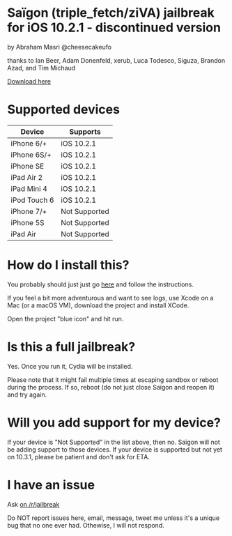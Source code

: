 # Saïgon (triple_fetch/ziVA) jailbreak for iOS 10.2.1 - discontinued version
by Abraham Masri @cheesecakeufo

thanks to Ian Beer, Adam Donenfeld, xerub, Luca Todesco, Siguza, Brandon Azad, and Tim Michaud

[Download here](http://iabem97.github.io/saigon_website)

# Supported devices
| Device | Supports |
|---------|----------|
| iPhone 6/+ | iOS 10.2.1 |
| iPhone 6S/+ | iOS 10.2.1 |
| iPhone SE | iOS 10.2.1 |
| iPad Air 2 | iOS 10.2.1 |
| iPad Mini 4 | iOS 10.2.1 |
| iPod Touch 6 | iOS 10.2.1 |
| iPhone 7/+ | Not Supported |
| iPhone 5S | Not Supported |
| iPad Air | Not Supported |

# How do I install this?
You probably should just just go [here](http://iabem97.github.io/saigon_website) and follow the instructions.

If you feel a bit more adventurous and want to see logs, use Xcode on a Mac (or a macOS VM), download the project and install XCode.

Open the project "blue icon" and hit run.

# Is this a full jailbreak?
Yes. Once you run it, Cydia will be installed.

Please note that it might fail multiple times at escaping sandbox or reboot during the process. If so, reboot (do not just close Saïgon and reopen it) and try again.

# Will you add support for my device?
If your device is "Not Supported" in the list above, then no. Saïgon will not be adding support to those devices.
If your device is supported but not yet on 10.3.1, please be patient and don't ask for ETA.

# I have an issue
Ask [on /r/jailbreak](https://www.reddit.com/r/jailbreak/)

Do NOT report issues here, email, message, tweet me unless it's a unique bug that no one ever had. Othewise, I will not respond.

